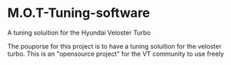 M.O.T-Tuning-software
=====================

A tuning soluition for the  Hyundai Veloster Turbo

The pouporse for this project is to have a tuning soluition for the veloster turbo.
This is an "opensource project" for the VT community to use freely
